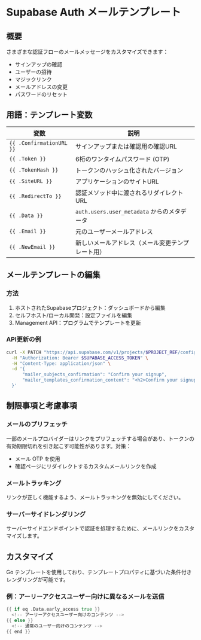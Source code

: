 # Supabase Auth メールテンプレート

## 概要

さまざまな認証フローのメールメッセージをカスタマイズできます：

- サインアップの確認
- ユーザーの招待
- マジックリンク
- メールアドレスの変更
- パスワードのリセット

## 用語：テンプレート変数

| 変数 | 説明 |
|----------|-------------|
| `{{ .ConfirmationURL }}` | サインアップまたは確認用の確認URL |
| `{{ .Token }}` | 6桁のワンタイムパスワード (OTP) |
| `{{ .TokenHash }}` | トークンのハッシュ化されたバージョン |
| `{{ .SiteURL }}` | アプリケーションのサイトURL |
| `{{ .RedirectTo }}` | 認証メソッド中に渡されるリダイレクトURL |
| `{{ .Data }}` | `auth.users.user_metadata` からのメタデータ |
| `{{ .Email }}` | 元のユーザーメールアドレス |
| `{{ .NewEmail }}` | 新しいメールアドレス（メール変更テンプレート用） |

## メールテンプレートの編集

### 方法

1. ホストされたSupabaseプロジェクト：ダッシュボードから編集
2. セルフホスト/ローカル開発：設定ファイルを編集
3. Management API：プログラムでテンプレートを更新

### API更新の例

```bash
curl -X PATCH "https://api.supabase.com/v1/projects/$PROJECT_REF/config/auth" \
  -H "Authorization: Bearer $SUPABASE_ACCESS_TOKEN" \
  -H "Content-Type: application/json" \
  -d '{
      "mailer_subjects_confirmation": "Confirm your signup",
      "mailer_templates_confirmation_content": "<h2>Confirm your signup</h2>..."
  }'
```

## 制限事項と考慮事項

### メールのプリフェッチ

一部のメールプロバイダーはリンクをプリフェッチする場合があり、トークンの有効期限切れを引き起こす可能性があります。対策：

- メール OTP を使用
- 確認ページにリダイレクトするカスタムメールリンクを作成

### メールトラッキング

リンクが正しく機能するよう、メールトラッキングを無効にしてください。

### サーバーサイドレンダリング

サーバーサイドエンドポイントで認証を処理するために、メールリンクをカスタマイズします。

## カスタマイズ

Go テンプレートを使用しており、テンプレートプロパティに基づいた条件付きレンダリングが可能です。

### 例：アーリーアクセスユーザー向けに異なるメールを送信

```go
{{ if eq .Data.early_access true }}
  <!-- アーリーアクセスユーザー向けのコンテンツ -->
{{ else }}
  <!-- 通常のユーザー向けのコンテンツ -->
{{ end }}
```
